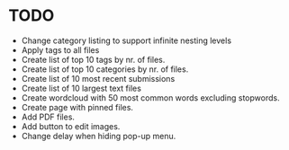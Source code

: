 # TODO

- Change category listing to support infinite nesting levels
- Apply tags to all files
- Create list of top 10 tags by nr. of files.
- Create list of top 10 categories by nr. of files.
- Create list of 10 most recent submissions
- Create list of 10 largest text files
- Create wordcloud with 50 most common words excluding stopwords.
- Create page with pinned files.
- Add PDF files.
- Add button to edit images.
- Change delay when hiding pop-up menu.
